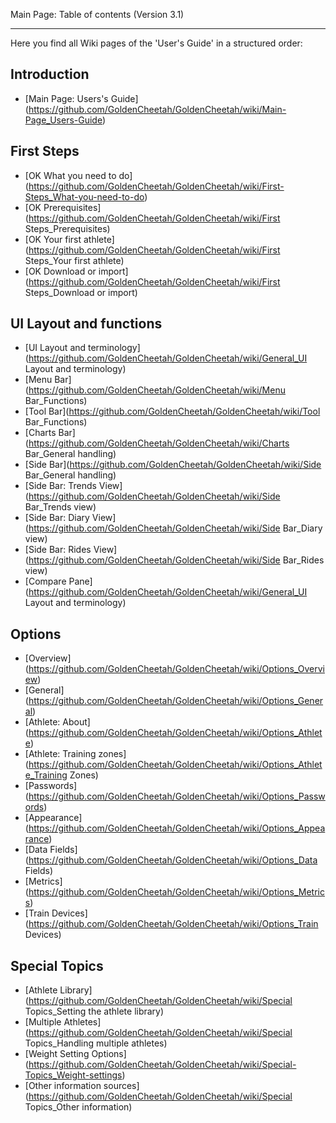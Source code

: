 Main Page: Table of contents (Version 3.1)
***

Here you find all Wiki pages of the 'User's Guide' in a structured order:

## Introduction

* [Main Page: Users's Guide] (https://github.com/GoldenCheetah/GoldenCheetah/wiki/Main-Page_Users-Guide)

## First Steps

* [OK What you need to do] (https://github.com/GoldenCheetah/GoldenCheetah/wiki/First-Steps_What-you-need-to-do)
* [OK Prerequisites] (https://github.com/GoldenCheetah/GoldenCheetah/wiki/First Steps_Prerequisites)
* [OK Your first athlete] (https://github.com/GoldenCheetah/GoldenCheetah/wiki/First Steps_Your first athlete) 
* [OK Download or import] (https://github.com/GoldenCheetah/GoldenCheetah/wiki/First Steps_Download or import) 


## UI Layout and functions

* [UI Layout and terminology] (https://github.com/GoldenCheetah/GoldenCheetah/wiki/General_UI Layout and terminology)
* [Menu Bar] (https://github.com/GoldenCheetah/GoldenCheetah/wiki/Menu Bar_Functions)
* [Tool Bar](https://github.com/GoldenCheetah/GoldenCheetah/wiki/Tool Bar_Functions)
* [Charts Bar](https://github.com/GoldenCheetah/GoldenCheetah/wiki/Charts Bar_General handling)
* [Side Bar](https://github.com/GoldenCheetah/GoldenCheetah/wiki/Side Bar_General handling)
* [Side Bar: Trends View](https://github.com/GoldenCheetah/GoldenCheetah/wiki/Side Bar_Trends view)
* [Side Bar: Diary View](https://github.com/GoldenCheetah/GoldenCheetah/wiki/Side Bar_Diary view)
* [Side Bar: Rides View](https://github.com/GoldenCheetah/GoldenCheetah/wiki/Side Bar_Rides view)
* [Compare Pane](https://github.com/GoldenCheetah/GoldenCheetah/wiki/General_UI Layout and terminology)


## Options

* [Overview] (https://github.com/GoldenCheetah/GoldenCheetah/wiki/Options_Overview)
* [General] (https://github.com/GoldenCheetah/GoldenCheetah/wiki/Options_General)
* [Athlete: About] (https://github.com/GoldenCheetah/GoldenCheetah/wiki/Options_Athlete)
* [Athlete: Training zones] (https://github.com/GoldenCheetah/GoldenCheetah/wiki/Options_Athlete_Training Zones)
* [Passwords] (https://github.com/GoldenCheetah/GoldenCheetah/wiki/Options_Passwords)
* [Appearance] (https://github.com/GoldenCheetah/GoldenCheetah/wiki/Options_Appearance)
* [Data Fields] (https://github.com/GoldenCheetah/GoldenCheetah/wiki/Options_Data Fields)
* [Metrics] (https://github.com/GoldenCheetah/GoldenCheetah/wiki/Options_Metrics)
* [Train Devices] (https://github.com/GoldenCheetah/GoldenCheetah/wiki/Options_Train Devices)



## Special Topics

* [Athlete Library] (https://github.com/GoldenCheetah/GoldenCheetah/wiki/Special Topics_Setting the athlete library)
* [Multiple Athletes] (https://github.com/GoldenCheetah/GoldenCheetah/wiki/Special Topics_Handling multiple athletes)
* [Weight Setting Options] (https://github.com/GoldenCheetah/GoldenCheetah/wiki/Special-Topics_Weight-settings)
* [Other information sources] (https://github.com/GoldenCheetah/GoldenCheetah/wiki/Special Topics_Other information)
